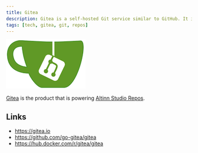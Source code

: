 ```yaml
---
title: Gitea
description: Gitea is a self-hosted Git service similar to GitHub. It is used as the repository solution in Altinn Studio Repos.
tags: [tech, gitea, git, repos]
---
```


![Gitea logo](gitea-logo.png "Gitea logo")

[Gitea](https://gitea.io) is the product that is powering [Altinn Studio Repos](/en/altinn-studio-repos).


## Links

- https://gitea.io
- https://github.com/go-gitea/gitea
- https://hub.docker.com/r/gitea/gitea
